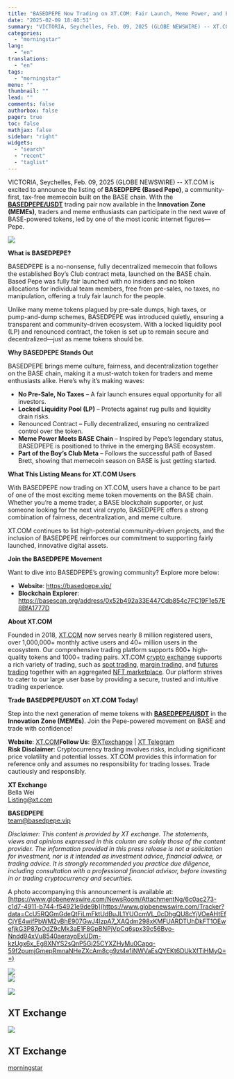 ```yaml
---
title: "BASEDPEPE Now Trading on XT.COM: Fair Launch, Meme Power, and BASE Chain"
date: "2025-02-09 18:40:51"
summary: "VICTORIA, Seychelles, Feb. 09, 2025 (GLOBE NEWSWIRE) -- XT.COM is excited to announce the listing of BASEDPEPE (Based Pepe), a community-first, tax-free memecoin built on the BASE chain. With the BASEDPEPE/USDT trading pair now available in the Innovation Zone (MEMEs), traders and meme enthusiasts can participate in the next wave..."
categories:
  - "morningstar"
lang:
  - "en"
translations:
  - "en"
tags:
  - "morningstar"
menu: ""
thumbnail: ""
lead: ""
comments: false
authorbox: false
pager: true
toc: false
mathjax: false
sidebar: "right"
widgets:
  - "search"
  - "recent"
  - "taglist"
---
```


VICTORIA, Seychelles, Feb. 09, 2025 (GLOBE NEWSWIRE) -- XT.COM is excited to announce the listing of **BASEDPEPE (Based Pepe)**, a community-first, tax-free memecoin built on the BASE chain. With the [**BASEDPEPE/USDT**](https://www.globenewswire.com/Tracker?data=XGEGhEpXpVIGDmoZLmffK25UfUlHKGw0FZvcWdsmn2LMFQkNIiMVAiEQdKDKygxXBLtDI4QUfmrJ8tbj4GYWRtSlDYvSSv1CjPzYg6h8fDk=) trading pair now available in the **Innovation Zone (MEMEs)**, traders and meme enthusiasts can participate in the next wave of BASE-powered tokens, led by one of the most iconic internet figures—Pepe.

 ![](https://ml.globenewswire.com/Resource/Download/6c0ac273-c1d7-4911-b744-f54921e9de9b/image.png)

**What is BASEDPEPE?**

BASEDPEPE is a no-nonsense, fully decentralized memecoin that follows the established Boy’s Club contract meta, launched on the BASE chain. Based Pepe was fully fair launched with no insiders and no token allocations for individual team members, free from pre-sales, no taxes, no manipulation, offering a truly fair launch for the people.

Unlike many meme tokens plagued by pre-sale dumps, high taxes, or pump-and-dump schemes, BASEDPEPE was introduced quietly, ensuring a transparent and community-driven ecosystem. With a locked liquidity pool (LP) and renounced contract, the token is set up to remain secure and decentralized—just as meme tokens should be.

**Why BASEDPEPE Stands Out**

BASEDPEPE brings meme culture, fairness, and decentralization together on the BASE chain, making it a must-watch token for traders and meme enthusiasts alike. Here’s why it’s making waves:

* **No Pre-Sale, No Taxes** – A fair launch ensures equal opportunity for all investors.
* **Locked Liquidity Pool (LP)** – Protects against rug pulls and liquidity drain risks.
* Renounced Contract – Fully decentralized, ensuring no centralized control over the token.
* **Meme Power Meets BASE Chain** – Inspired by Pepe’s legendary status, BASEDPEPE is positioned to thrive in the emerging BASE ecosystem.
* **Part of the Boy’s Club Meta** – Follows the successful path of Based Brett, showing that memecoin season on BASE is just getting started.

**What This Listing Means for XT.COM Users**

With BASEDPEPE now trading on XT.COM, users have a chance to be part of one of the most exciting meme token movements on the BASE chain. Whether you’re a meme trader, a BASE blockchain supporter, or just someone looking for the next viral crypto, BASEDPEPE offers a strong combination of fairness, decentralization, and meme culture.

XT.COM continues to list high-potential community-driven projects, and the inclusion of BASEDPEPE reinforces our commitment to supporting fairly launched, innovative digital assets.

**Join the BASEDPEPE Movement**

Want to dive into BASEDPEPE’s growing community? Explore more below:

* **Website**: <https://basedpepe.vip/>
* **Blockchain Explorer**: <https://basescan.org/address/0x52b492a33E447Cdb854c7FC19F1e57E8BfA1777D>

**About XT.COM**

Founded in 2018, [XT.COM](https://www.globenewswire.com/Tracker?data=e8Fy9KWdjGvkWopjkd5bFPv2COgG1MXle_Lhp7qnWZ3o3aaGCKz9Fal9xg-i44XPd0dk6vOeon5DCFuAsI0r6w==) now serves nearly 8 million registered users, over 1,000,000+ monthly active users and 40+ million users in the ecosystem. Our comprehensive trading platform supports 800+ high-quality tokens and 1000+ trading pairs. XT.COM [crypto exchange](https://www.globenewswire.com/Tracker?data=wF2TnLHhkJX0MAweiBnfHRUCUSkauLL1W-UkIz-l-w-YlwOgnvQyrxRXNDpAjKNILu46SljNNeZ5IGhmENHCUw==) supports a rich variety of trading, such as [spot trading](https://www.globenewswire.com/Tracker?data=mmCTrtFbtX_1YBFVmOIOiI0og1T_Fxb67pWhOvqKYuWlKBm2psEO8T0GKM3a3cwgQdNpLuarKZ7LQ-UX0GAjituvNCs_zioZn2VuqqQRHfc=), [margin trading](https://www.globenewswire.com/Tracker?data=2W6fh5uh2TAl9rSTBT-QcjnO1EJBsXMXZU2y4Bn1sZFiGClb2nqDqdAJz4ULagNDx80Dn8VzRsYeRiLoFwFkHt11k0hy6NF5blftHtUiroI9hcacwy9jpV2JhoDwDkwZ), and [futures trading](https://www.globenewswire.com/Tracker?data=xNqJ2FVB8PkM2J4e-sBEee9-70jKD3Dmz1D1KBfSQD4KkYrbxN0R4B_dDIsu6NhxniiZT1nWyLUQpSX3qGks9Vj5RyFSD__ySEc7Rz3PXEM=) together with an aggregated [NFT marketplace](https://www.globenewswire.com/Tracker?data=FMt0YnEm4BfCMXvGGEzydcdhKMIJqyO0xvhxMCd8qYEbbF52KH-5mJxtIZb9SL3HnJa8S5BBlj4vP9WzCXHkLDJyHV2LT8e4rnTqW1kghDc=). Our platform strives to cater to our large user base by providing a secure, trusted and intuitive trading experience.

**Trade BASEDPEPE/USDT on XT.COM Today!**

Step into the next generation of meme tokens with [**BASEDPEPE/USDT**](https://www.globenewswire.com/Tracker?data=XGEGhEpXpVIGDmoZLmffKziBqqaFfSjHc5YVirX0qe9PWhAtjWUdQayg-YekJ-NcFVvQ2AEAHmj916XrY4dsIVCuikU9TIbqOCHQq6SaqvgZ1DSDj5wmul8vGOt4NSWD) in the **Innovation Zone (MEMEs)**. Join the Pepe-powered movement on BASE and trade with confidence!

**Website**: [XT.COM](https://www.globenewswire.com/Tracker?data=e8Fy9KWdjGvkWopjkd5bFN0t9VbWK-ekpmOEo5sQ5CWdnKdwI_REYBSlefww_k88yR9C2V6HaDsm1JM47WmbLA==)**Follow Us**: [@XTexchange](https://www.globenewswire.com/Tracker?data=skaDbIisKYnWeMaotmkogfYypAy2Sz8dj9acAbWBq0o92FyMkgVJPE48fZdLeFt_xOy2IYxUEpusKqYOdcWpdpISyqu35M2gM0VVuiRDqL0=) | [XT Telegram](https://www.globenewswire.com/Tracker?data=FS8pP_UWbOKV88J7QRtxhhQvzKCUY18RMUbi35BrBhdbRHUw2BAKew6VmsW27gREPSmvvjvInqE7mRODLg7huQ==)  
**Risk Disclaimer**: Cryptocurrency trading involves risks, including significant price volatility and potential losses. XT.COM provides this information for reference only and assumes no responsibility for trading losses. Trade cautiously and responsibly.

**XT Exchange**  
Bella Wei  
[Listing@xt.com](https://www.globenewswire.com/Tracker?data=6XOXrMgKBSUBDKukz97JFIIBvgb4CxRHUoDQ5E7rBU9KLgQXiO9FNWgpYsQYLBZ8XHAu8QW3uZcXqqCCqhrKrQ==)

**BASEDPEPE**  
[team@basedpepe.vip](https://www.globenewswire.com/Tracker?data=NvqDFWwT596QSawbyjt6cm3kTbiiiLlXuznDRKacnPyPTusMo_hBrt_v_brL8DkTM014NC8NRBUy8-UUH_oUUuF-4BAs1COdQzByb9KZerc=)

*Disclaimer: This content is provided by XT exchange. The statements, views and opinions expressed in this column are solely those of the content provider. The information provided in this press release is not a solicitation for investment, nor is it intended as investment advice, financial advice, or trading advice. It is strongly recommended you practice due diligence, including consultation with a professional financial advisor, before investing in or trading cryptocurrency and securities.*

A photo accompanying this announcement is available at:  
[https://www.globenewswire.com/NewsRoom/AttachmentNg/6c0ac273-c1d7-4911-b744-f54921e9de9b](https://www.globenewswire.com/Tracker?data=CcU5RQGmGdeQtFiLmFktUdBuJL1YUOcmVL_0cDhgQU8cYjVOeAHtEfCjYE4wifPbWM2vBhE907GwJ4lzpA7_XAQdm298xKMFUARDTUhDkFT1OEwefjkG3P87pOdZ9cMk3aE1F8GpBNPjVpCq6spx39c56Byo-Nndd94xVu8540aerayoExUDm-kzUgx6x_Eg8XNYS2sQnP5Gj25CYXZHyMu0Capq-59f2pumjGmepRmnaNHeZXcAm8cg9zt4e1iNWVaEsQYEKt6DUkXfTiHMyQ==)

 ![](https://www.globenewswire.com/newsroom/ti?nf=OTM1NTM3NiM2NzQyMTYxIzIyOTI5MDA=)   
 ![](https://ml.globenewswire.com/media/ZjI2Mjc3ZTYtYjY0My00ZDg2LWJlNjgtYjhmY2Q3YjAwYzI0LTEzMDQ0NTA=/tiny/XT-Exchange.png)

 [![](https://ml.globenewswire.com/media/455dce84-da6a-4231-8bf0-f388166286d0/small/xt-logo-jpg.jpg)](https://www.globenewswire.com/NewsRoom/AttachmentNg/455dce84-da6a-4231-8bf0-f388166286d0)

XT Exchange
-----------

  [![](https://ml.globenewswire.com/media/6c0ac273-c1d7-4911-b744-f54921e9de9b/medium/xt-exchange.png)](https://www.globenewswire.com/NewsRoom/AttachmentNg/6c0ac273-c1d7-4911-b744-f54921e9de9b/en) 

XT Exchange
-----------

[morningstar](https://www.morningstar.com/news/globe-newswire/9355376/basedpepe-now-trading-on-xtcom-fair-launch-meme-power-and-base-chain)
